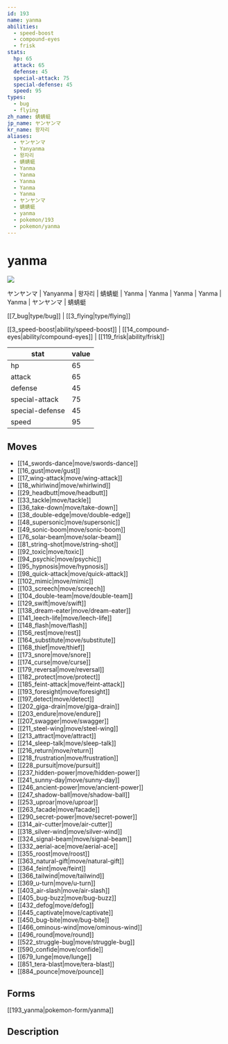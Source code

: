 ```yaml
---
id: 193
name: yanma
abilities:
  - speed-boost
  - compound-eyes
  - frisk
stats:
  hp: 65
  attack: 65
  defense: 45
  special-attack: 75
  special-defense: 45
  speed: 95
types:
  - bug
  - flying
zh_name: 蜻蜻蜓
jp_name: ヤンヤンマ
kr_name: 왕자리
aliases:
  - ヤンヤンマ
  - Yanyanma
  - 왕자리
  - 蜻蜻蜓
  - Yanma
  - Yanma
  - Yanma
  - Yanma
  - Yanma
  - ヤンヤンマ
  - 蜻蜻蜓
  - yanma
  - pokemon/193
  - pokemon/yanma
---
```

# yanma

![](https://raw.githubusercontent.com/PokeAPI/sprites/master/sprites/pokemon/193.png)

ヤンヤンマ | Yanyanma | 왕자리 | 蜻蜻蜓 | Yanma | Yanma | Yanma | Yanma | Yanma | ヤンヤンマ | 蜻蜻蜓

[[7_bug|type/bug]] | [[3_flying|type/flying]]

[[3_speed-boost|ability/speed-boost]] | [[14_compound-eyes|ability/compound-eyes]] | [[119_frisk|ability/frisk]]

|stat|value|
|---|---|
|hp|65|
|attack|65|
|defense|45|
|special-attack|75|
|special-defense|45|
|speed|95|


## Moves

- [[14_swords-dance|move/swords-dance]]
- [[16_gust|move/gust]]
- [[17_wing-attack|move/wing-attack]]
- [[18_whirlwind|move/whirlwind]]
- [[29_headbutt|move/headbutt]]
- [[33_tackle|move/tackle]]
- [[36_take-down|move/take-down]]
- [[38_double-edge|move/double-edge]]
- [[48_supersonic|move/supersonic]]
- [[49_sonic-boom|move/sonic-boom]]
- [[76_solar-beam|move/solar-beam]]
- [[81_string-shot|move/string-shot]]
- [[92_toxic|move/toxic]]
- [[94_psychic|move/psychic]]
- [[95_hypnosis|move/hypnosis]]
- [[98_quick-attack|move/quick-attack]]
- [[102_mimic|move/mimic]]
- [[103_screech|move/screech]]
- [[104_double-team|move/double-team]]
- [[129_swift|move/swift]]
- [[138_dream-eater|move/dream-eater]]
- [[141_leech-life|move/leech-life]]
- [[148_flash|move/flash]]
- [[156_rest|move/rest]]
- [[164_substitute|move/substitute]]
- [[168_thief|move/thief]]
- [[173_snore|move/snore]]
- [[174_curse|move/curse]]
- [[179_reversal|move/reversal]]
- [[182_protect|move/protect]]
- [[185_feint-attack|move/feint-attack]]
- [[193_foresight|move/foresight]]
- [[197_detect|move/detect]]
- [[202_giga-drain|move/giga-drain]]
- [[203_endure|move/endure]]
- [[207_swagger|move/swagger]]
- [[211_steel-wing|move/steel-wing]]
- [[213_attract|move/attract]]
- [[214_sleep-talk|move/sleep-talk]]
- [[216_return|move/return]]
- [[218_frustration|move/frustration]]
- [[228_pursuit|move/pursuit]]
- [[237_hidden-power|move/hidden-power]]
- [[241_sunny-day|move/sunny-day]]
- [[246_ancient-power|move/ancient-power]]
- [[247_shadow-ball|move/shadow-ball]]
- [[253_uproar|move/uproar]]
- [[263_facade|move/facade]]
- [[290_secret-power|move/secret-power]]
- [[314_air-cutter|move/air-cutter]]
- [[318_silver-wind|move/silver-wind]]
- [[324_signal-beam|move/signal-beam]]
- [[332_aerial-ace|move/aerial-ace]]
- [[355_roost|move/roost]]
- [[363_natural-gift|move/natural-gift]]
- [[364_feint|move/feint]]
- [[366_tailwind|move/tailwind]]
- [[369_u-turn|move/u-turn]]
- [[403_air-slash|move/air-slash]]
- [[405_bug-buzz|move/bug-buzz]]
- [[432_defog|move/defog]]
- [[445_captivate|move/captivate]]
- [[450_bug-bite|move/bug-bite]]
- [[466_ominous-wind|move/ominous-wind]]
- [[496_round|move/round]]
- [[522_struggle-bug|move/struggle-bug]]
- [[590_confide|move/confide]]
- [[679_lunge|move/lunge]]
- [[851_tera-blast|move/tera-blast]]
- [[884_pounce|move/pounce]]

## Forms



[[193_yanma|pokemon-form/yanma]]

## Description



